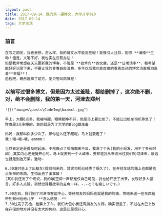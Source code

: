 ```yaml
---
layout: post
title: 2017-09-14，我的第一遍博文，大学开学前夕
date: 2017-09-14
tags: 大学生活
---
```


### 前言
    
	在写之前呢，我也是想，怎么样，我的博文水平能高些呢！能够引人注目，能够 **滑稽**生动！但是，文笔不好，我也实在没有办法！
	但是我非常想在天天更新我的博客，不管是 **技术向**的文章，还是**日常琐事**，都希望能好好记录下来，不要让我的青春白白浪费，多年以后我也能自豪的看着自己的博文流着眼泪说着**幸福**！
	启程吧，既然选择了前方，便只管风雨兼程！

### 以前写过很多博文，但是因为太过羞耻，都给删掉了，这次绝不删，对，绝不会删除，我的第一天，河津去郑州

	![]("images\posts\CodeImg\bxzmxl.jpg")

	早上，大概6点多，我被叫醒，眼睛都睁不开，但是马上要出发了，不能让出租车司机等急了！昨晚是3点多睡的，目的就是为了大学的Blog做准备

	妈妈：我都叫你多少次了，那你这么还不醒呢，马上就要走了！
	我：哦~哦~哦，emmmm！

	当然肯定还是得及时起床，不然晚点了后悔都来不及，我洗了个头(我的小短发，用不了多长时间),其实内心还是挺开心的，马上就要到一个大城市，要知道我从来没出过我们的河津市，最远也就是到达万荣，激动~

	6.30准时坐上了出租车(提前叫来的，其实司机已经等了很久了)，在开往车站的路上也都是检点所带的东西，生怕出去了出事故！
	(其中我还发了个说说，我的QQ空间一直都是仅自己可见，我也给开放了出来，发现好多人留言，好多人点赞，突然觉得跟故事的主角一样，-.-とても嬉しいです。)

	7.00左右，我们到了河津市客运中心，等待朋友的妈妈也就是我的阿姨，等她来送一些东西给带到郑州给他儿子  **怎么感觉--**
	7.30过完了安检，检票上了车，我们大包小裹还有朋友的东西，确实很重了，不过在大巴上放在存储的地方并没有太大的负担，这是还是很开心，